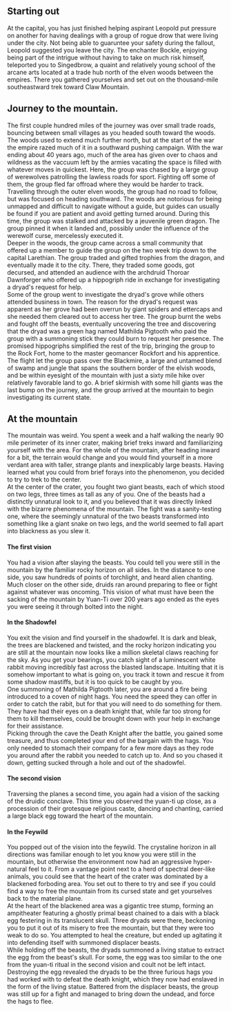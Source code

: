 
## Starting out
At the capital, you has just finished helping aspirant Leopold put pressure on another for having dealings with a 
group of rogue drow that were living under the city. Not being able to guaruntee your safety during the fallout, 
Leopold suggested you leave the city. The enchanter Bockle, enjoying being part of the intrigue without having 
to take on much risk himself, teleported you to Singedbrow, a quaint and relatively young school of the arcane 
arts located at a trade hub north of the elven woods between the empires. There you gathered yourselves and set 
out on the thousand-mile southeastward trek toward Claw Mountain. 
## Journey to the mountain.  
The first couple hundred miles of the journey was over small trade roads, bouncing between small villages as you 
headed south toward the woods. The woods used to extend much further north, but at the start of the war the empire 
razed much of it in a southward pushing campaign. With the war ending about 40 years ago, much of the area has given 
over to chaos and wildness as the vaccuum left by the armies vacating the space is filled with whatever moves in 
quickest. Here, the group was chased by a large group of werewolves patrolling the lawless roads for sport. Fighting 
off some of them, the group fled far offroad where they would be harder to track.  
Travelling through the outer elven woods, the group had no road to follow, but was focused on heading southward. 
The woods are notorious for being unmapped and difficult to navigate without a guide, but guides can usually be 
found if you are patient and avoid getting turned around. During this time, the group was stalked and attacked by 
a jeuvenile green dragon. The group pinned it when it landed and, possibly under the influence of the werewolf curse, 
mercelessly executed it.  
Deeper in the woods, the group came across a small community that offered up a member to guide the group on the 
two week trip down to the capital Larethian. The group traded and gifted trophies from the dragon, and eventually 
made it to the city. There, they traded some goods, got decursed, and attended an audience with the archdruid 
Thoroar Dawnforger who offered up a hippogriph ride in exchange for investigating a dryad's request for help.  
Some of the group went to investigate the dryad's grove while others attended business in town. The reason for 
the dryad's request was apparent as her grove had been overrun by giant spiders and ettercaps and she needed them 
cleared out to access her tree. The group burnt the webs and fought off the beasts, eventually uncovering the tree 
and discovering that the dryad was a green hag named Mathilda Pigtooth who paid the group with a summoning stick they 
could burn to request her presence. 
The promised hippogriphs simplified the rest of the trip, bringing the group to the Rock Fort, home to the master 
geomancer Rockfort and his apprentice. The flight let the group pass over the Blackmire, a large and untamed blend 
of swamp and jungle that spans the southern border of the elvish woods, and be within eyesight of the mountain with 
just a sixty mile hike over relatively favorable land to go. A brief skirmish with some hill giants was the last bump 
on the journey, and the group arrived at the mountain to begin investigating its current state. 
## At the mountain 
The mountain was weird. You spent a week and a half walking the nearly 90 mile perimeter of its inner crater, making 
brief treks inward and familiarizing yourself with the area. For the whole of the mountain, after heading inward for 
a bit, the terrain would change and you would find yourself in a more verdant area with taller, strange plants and 
inexplicably large beasts. Having learned what you could from brief forays into the phenomenon, you decided to 
try to trek to the center.  
At the center of the crater, you fought two giant beasts, each of which stood on two legs, three times as tall as any 
of you. One of the beasts had a distinctly unnatural look to it, and you believed that it was directly linked with 
the bizarre phenomena of the mountain. The fight was a sanity-testing one, where the seemingly unnatural of the two 
beasts transformed into something like a giant snake on two legs, and the world seemed to fall apart into blackness 
as you slew it.  
#### The first vision 
You had a vision after slaying the beasts. You could tell you were still in the mountain by the familiar rocky horizon 
on all sides. In the distance to one side, you saw hundreds of points of torchlight, and heard alien chanting. Much closer 
on the other side, druids ran around preparing to flee or fight against whatever was oncoming. This vision of what must 
have been the sacking of the mountain by Yuan-Ti over 200 years ago ended as the eyes you were seeing it through bolted 
into the night.  
#### In the Shadowfel 
You exit the vision and find yourself in the shadowfel. It is dark and bleak, the trees are blackened and twisted, and 
the rocky horizon indicating you are still at the mountain now looks like a million skeletal claws reaching for the sky. 
As you get your bearings, you catch sight of a luminescent white rabbit moving incredibly fast across the blasted landscape. 
Intuiting that it is somehow important to what is going on, you track it town and rescue it from some shadow mastiffs, but 
it is too quick to be caught by you.  
One summoning of Mathilda Pigtooth later, you are around a fire being introduced to a coven of night hags. You need the 
speed they can offer in order to catch the rabit, but for that you will need to do something for them. They have had 
their eyes on a death knight that, while far too strong for them to kill themselves, could be brought down with your 
help in exchange for their assistance.  
Picking through the cave the Death Knight after the battle, you gained some treasure, and thus completed your end of the 
bargain with the hags. You only needed to stomach their company for a few more days as they rode you around after the rabbit 
you needed to catch up to. And so you chased it down, getting sucked through a hole and out of the shadowfel. 
#### The second vision 
Traversing the planes a second time, you again had a vision of the sacking of the druidic conclave. This time you observed 
the yuan-ti up close, as a procession of their grotesque religious caste, dancing and chanting, carried a large black 
egg toward the heart of the mountain.  
#### In the Feywild 
You popped out of the vision into the feywild. The crystaline horizon in all directions was familiar enough to let you know 
you were still in the mountain, but otherwise the environment now had an aggressive hyper-natural feel to it. From a vantage 
point next to a herd of spectral deer-like animals, you could see that the heart of the crater was dominated by a blackened 
forboding area. You set out to there to try and see if you could find a way to free the mountain from its cursed state and 
get yourselves back to the material plane.  
At the heart of the blackened area was a gigantic tree stump, forming an ampitheater featuring a ghostly primal beast chained 
to a dais with a black egg festering in its translucent skull. Three dryads were there, beckoning you to put it out of its 
misery to free the mountain, but that they were too weak to do so. You attempted to heal the creature, but ended up agitating 
it into defending itself with summoned displacer beasts.  
While holding off the beasts, the dryads summoned a living statue to extract the egg from the beast's skull. For some, the 
egg was too similar to the one from the yuan-ti ritual in the second vision and coult not be left intact. Destroying the egg
revealed the dryads to be the three furious hags you had worked with to defeat the death knight, which they now had enslaved 
in the form of the living statue. Battered from the displacer beasts, the group was still up for a fight and managed to bring 
down the undead, and force the hags to flee. 
